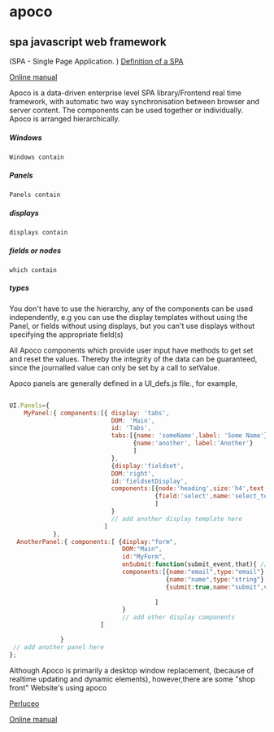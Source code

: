 # apoco
## spa javascript web framework
(SPA - Single Page Application. )
[Definition of a SPA](https://en.wikipedia.org/wiki/Single-page_application)

[Online manual](https://snorkelferret.github.io)

Apoco is a data-driven enterprise level SPA library/Frontend real time framework, with automatic two way synchronisation between browser and server content.
The components can be used together or individually. Apoco is arranged hierarchically.

##### Windows

    Windows contain

##### Panels

    Panels contain

##### displays

    displays contain

##### fields or nodes

    which contain

##### types

You don't have to use the hierarchy, any of the components can be used independently, e.g you can use the display templates without using the Panel, or fields without using displays, but you can't use displays without specifying the appropriate field(s) 

All Apoco components which provide user input have methods to get set and reset the values.
Thereby the integrity of the data can be guaranteed, since the journalled value can only be set
by a call to setValue.


Apoco panels are generally defined in a UI_defs.js file.,
for example,

```javascript

UI.Panels={
    MyPanel:{ components:[{ display: 'tabs',
                            DOM: 'Main',
                            id: 'Tabs',
                            tabs:[{name: 'someName',label: 'Some Name'},
                                  {name:'another', label:'Another'}
                                  ]
                            },
                            {display:'fieldset',
                            DOM:'right',
                            id:'fieldsetDisplay',
                            components:[{node:'heading',size:'h4',text:'Test'},
                                        {field:'select',name:'select_test',options:['one','two','three']}
                                        ]
                            }
                            // add another display template here
                          ]
            },
  AnotherPanel:{ components:[ {display:"form",
                               DOM:"Main",
                               id:"MyForm",
                               onSubmit:function(submit_event,that){ // do something},
                               components:[{name:"email",type:"email"},
                                           {name:"name",type:"string"},
                                           {submit:true,name:"submit",value:"Submit"}
                                           
                                        ]
                               }
                               // add other display components
                         ]

              }
 // add another panel here
};

```
Although Apoco is primarily a desktop window replacement, (because of realtime updating
and dynamic elements), however,there are some "shop front" Website's using apoco

[Perluceo](http://www.perluceo.com)


[Online manual](https://snorkelferret.github.io)
